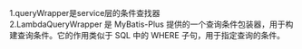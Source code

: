 1.queryWrapper是service层的条件查找器    
2.LambdaQueryWrapper<User> 是 MyBatis-Plus 提供的一个查询条件包装器，用于构建查询条件。它的作用类似于 SQL 中的 WHERE 子句，用于指定查询的条件。
